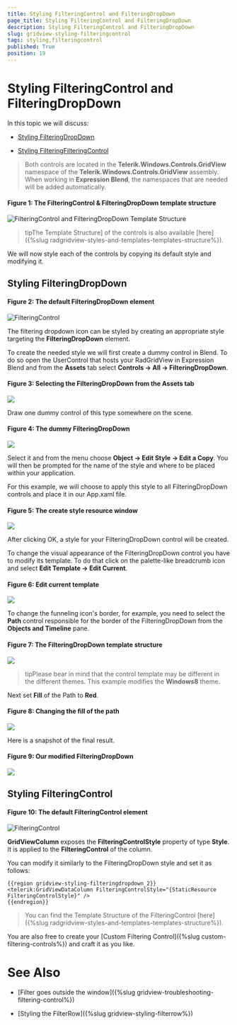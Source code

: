 ```yaml
---
title: Styling FilteringControl and FilteringDropDown
page_title: Styling FilteringControl and FilteringDropDown
description: Styling FilteringControl and FilteringDropDown
slug: gridview-styling-filteringcontrol
tags: styling,filteringcontrol
published: True
position: 19
---
```


# Styling FilteringControl and FilteringDropDown

In this topic we will discuss:

* [Styling FilteringDropDown](#styling-filteringdropdown)

* [Styling FilteringFilteringControl](#styling-filteringcontrol)

>Both controls are located in the **Telerik.Windows.Controls.GridView** namespace of the **Telerik.Windows.Controls.GridView** assembly. When working in **Expression Blend**, the namespaces that are needed will be added automatically.

#### __Figure 1: The FilteringControl & FilteringDropDown template structure__

![FilteringControl and FilteringDropDown Template Structure](images/RadGridView_Styles_and_Templates_FilteringControl_Template_Structure.png)

>tipThe Template Structure] of the controls is also available [here]({%slug radgridview-styles-and-templates-templates-structure%}).

We will now style each of the controls by copying its default style and modifying it.

## Styling FilteringDropDown

#### __Figure 2: The default FilteringDropDown element__

![FilteringControl](images/RadGridView_Styles_and_Templates_FilteringDropDown.png)

The filtering dropdown icon can be styled by creating an appropriate style targeting the **FilteringDropDown** element.

To create the needed style we will first create a dummy control in Blend. To do so open the UserControl that hosts your RadGridView in Expression Blend and from the **Assets** tab select **Controls -> All -> FilteringDropDown**.

#### __Figure 3: Selecting the FilteringDropDown from the Assets tab__

![](images/RadGridView_Styles_and_Templates_Styling_FilteringControl_1.png)

Draw one dummy control of this type somewhere on the scene.

#### __Figure 4: The dummy FilteringDropDown__

![](images/RadGridView_Styles_and_Templates_Styling_FilteringControl_2.png)

Select it and from the menu choose **Object -> Edit Style -> Edit a Copy**. You will then be prompted for the name of the style and where to be placed within your application.

For this example, we will choose to apply this style to all FilteringDropDown controls and place it in our App.xaml file.

#### __Figure 5: The create style resource window__

![](images/RadGridView_Styles_and_Templates_Styling_FilteringControl_7.png)

After clicking OK, a style for your FilteringDropDown control will be created.

To change the visual appearance of the FilteringDropDown control you have to modify its template. To do that click on the palette-like breadcrumb icon and select **Edit Template -> Edit Current**.

#### __Figure 6: Edit current template__

![](images/RadGridView_Styles_and_Templates_Styling_FilteringControl_3.png)

To change the funneling icon's border, for example, you need to select the **Path** control responsible for the border of the FilteringDropDown from the **Objects and Timeline** pane.

#### __Figure 7: The FilteringDropDown template structure__

![](images/RadGridView_Styles_and_Templates_Styling_FilteringControl_4.png)

>tipPlease bear in mind that the control template may be different in the different themes. This example modifies the **Windows8** theme.

Next set **Fill** of the Path to **Red**.

#### __Figure 8: Changing the fill of the path__

![](images/RadGridView_Styles_and_Templates_Styling_FilteringControl_5.png)

Here is a snapshot of the final result.

#### __Figure 9: Our modified FilteringDropDown__

![](images/RadGridView_Styles_and_Templates_Styling_FilteringControl_6.png)

## Styling FilteringControl

#### __Figure 10: The default FilteringControl element__

![FilteringControl](images/RadGridView_Styles_and_Templates_FilteringControl.png)
      
__GridViewColumn__ exposes the __FilteringControlStyle__ property of type __Style__. It is applied to the __FilteringControl__ of the column.

You can modify it similarly to the FilteringDropDown style and set it as follows:

	{{region gridview-styling-filteringdropdown_2}}
	<telerik:GridViewDataColumn FilteringControlStyle="{StaticResource FilteringControlStyle}" />
	{{endregion}}

>You can find the Template Structure of the FilteringControl [here]({%slug radgridview-styles-and-templates-templates-structure%}).

You are also free to create your [Custom Filtering Control]({%slug custom-filtering-controls%}) and craft it as you like.

# See Also

 * [Filter goes outside the window]({%slug gridview-troubleshooting-filtering-control%})

 * [Styling the FilterRow]({%slug gridview-styling-filterrow%})
